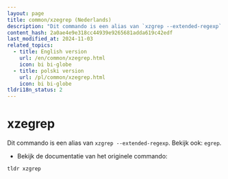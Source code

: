 ```yaml
---
layout: page
title: common/xzegrep (Nederlands)
description: "Dit commando is een alias van `xzgrep --extended-regexp`."
content_hash: 2a0ae4e9e318cc44939e9265681adda619c42edf
last_modified_at: 2024-11-03
related_topics:
  - title: English version
    url: /en/common/xzegrep.html
    icon: bi bi-globe
  - title: polski version
    url: /pl/common/xzegrep.html
    icon: bi bi-globe
tldri18n_status: 2
---
```

# xzegrep

Dit commando is een alias van `xzgrep --extended-regexp`.
Bekijk ook: `egrep`.

- Bekijk de documentatie van het originele commando:

`tldr xzgrep`
